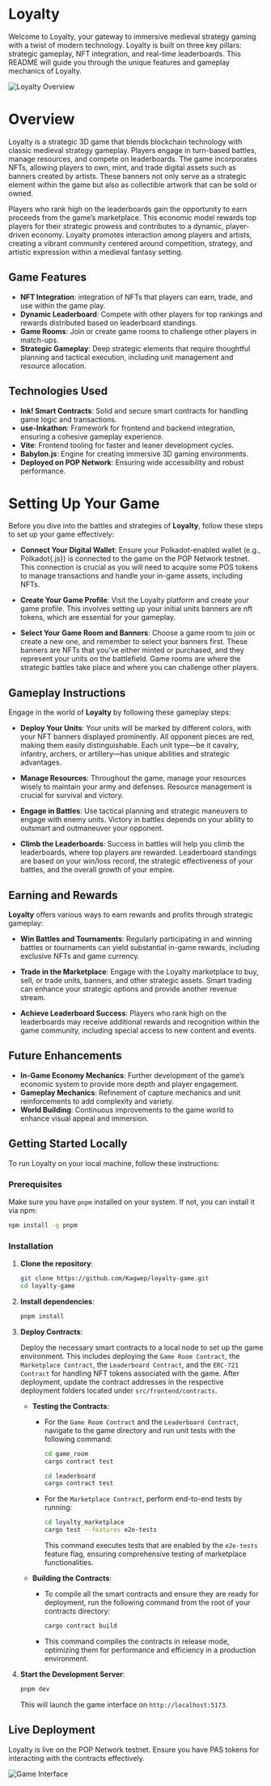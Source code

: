 
# Loyalty

Welcome to Loyalty, your gateway to immersive medieval strategy gaming with a twist of modern technology. Loyalty is built on three key pillars: strategic gameplay, NFT integration, and real-time leaderboards. This README will guide you through the unique features and gameplay mechanics of Loyalty.

![Loyalty Overview](https://res.cloudinary.com/dydj8hnhz/image/upload/v1716733091/v1rki3ucthyoidf5hegu.png)

# Overview

Loyalty is a strategic 3D game that  blends blockchain technology with classic medieval strategy gameplay. Players engage in turn-based battles, manage resources, and compete on leaderboards. The game  incorporates NFTs, allowing players to own, mint, and trade digital assets such as banners created by artists. These banners not only serve as a strategic element within the game but also as collectible artwork that can be sold or owned.

Players who rank high on the leaderboards gain the opportunity to earn proceeds from the game’s marketplace. This economic model rewards top players for their strategic prowess and contributes to a dynamic, player-driven economy. Loyalty promotes interaction among players and artists, creating a vibrant community centered around competition, strategy, and artistic expression within a medieval fantasy setting.

## Game Features

- **NFT Integration**: integration of NFTs that players can earn, trade, and use within the game play.
- **Dynamic Leaderboard**: Compete with other players for top rankings and rewards distributed based on leaderboard standings.
- **Game Rooms**: Join or create game rooms to challenge other players in  match-ups.
- **Strategic Gameplay**: Deep strategic elements that require thoughtful planning and tactical execution, including unit management and resource allocation.

## Technologies Used

- **Ink! Smart Contracts**: Solid and secure smart contracts for handling game logic and transactions.
- **use-Inkathon**: Framework for frontend and backend integration, ensuring a cohesive gameplay experience.
- **Vite**: Frontend tooling for faster and leaner development cycles.
- **Babylon.js**: Engine for creating immersive 3D gaming environments.
- **Deployed on POP Network**: Ensuring wide accessibility and robust performance.

# Setting Up Your Game

Before you dive into the battles and strategies of **Loyalty**, follow these steps to set up your game effectively:

- **Connect Your Digital Wallet**: Ensure your Polkadot-enabled  wallet (e.g., Polkadot{.js}) is connected to the game on the POP Network testnet. This connection is crucial as you will need to acquire some POS tokens to manage transactions and handle your in-game assets, including NFTs.

- **Create Your Game Profile**: Visit the  Loyalty platform and create your game profile. This involves setting up your  initial units banners are nft tokens, which are essential for your  gameplay.

- **Select Your Game Room and Banners**: Choose a game room to join or create a new one, and remember to select your banners first. These banners are NFTs that you’ve either minted or purchased, and they represent your units on the battlefield. Game rooms are where the strategic battles take place and where you can challenge other players.

## Gameplay Instructions

Engage in the world of **Loyalty** by following these gameplay steps:

- **Deploy Your Units**: Your units will be marked by different colors, with your NFT banners displayed prominently. All opponent pieces are red, making them easily distinguishable. Each unit type—be it cavalry, infantry, archers, or artillery—has unique abilities and strategic advantages.

- **Manage Resources**: Throughout the game, manage your resources wisely to maintain your army and defenses. Resource management is crucial for survival and victory.

- **Engage in Battles**: Use tactical planning and strategic maneuvers to engage with enemy units. Victory in battles depends on your ability to outsmart and outmaneuver your opponent.

- **Climb the Leaderboards**: Success in battles will help you climb the leaderboards, where top players are rewarded. Leaderboard standings are based on your win/loss record, the strategic effectiveness of your battles, and the overall growth of your empire.

## Earning and Rewards

**Loyalty** offers various ways to earn rewards and profits through strategic gameplay:

- **Win Battles and Tournaments**: Regularly participating in and winning battles or tournaments can yield substantial in-game rewards, including exclusive NFTs and game currency.

- **Trade in the Marketplace**: Engage with the Loyalty marketplace to buy, sell, or trade units, banners, and other strategic assets. Smart trading can enhance your strategic options and provide another revenue stream.

- **Achieve Leaderboard Success**: Players who rank high on the leaderboards may receive additional rewards and recognition within the game community, including special access to new content and events.


## Future Enhancements

- **In-Game Economy Mechanics**: Further development of the game’s economic system to provide more depth and player engagement.
- **Gameplay Mechanics**: Refinement of capture mechanics and unit reinforcements to add complexity and variety.
- **World Building**: Continuous improvements to the game world to enhance visual appeal and immersion.

## Getting Started Locally

To run Loyalty on your local machine, follow these instructions:

### Prerequisites

Make sure you have `pnpm` installed on your system. If not, you can install it via npm:

```bash
npm install -g pnpm
```

### Installation

1. **Clone the repository**:

    ```bash
    git clone https://github.com/Kagwep/loyalty-game.git
    cd loyalty-game
    ```

2. **Install dependencies**:

    ```bash
    pnpm install
    ```

3. **Deploy Contracts**:

    Deploy the necessary smart contracts to a local node to set up the game environment. This includes deploying the `Game Room Contract`, the `Marketplace Contract`, the `Leaderboard Contract`, and the `ERC-721 Contract` for handling NFT tokens associated with the game. After deployment, update the contract addresses in the respective deployment folders located under `src/frontend/contracts`.

    - **Testing the Contracts**:
      - For the `Game Room Contract` and the `Leaderboard Contract`, navigate to the game directory and run unit tests with the following command:
        ```bash
        cd game_room
        cargo contract test
        ```
        ```bash
        cd leaderboard
        cargo contract test
        ```
      - For the `Marketplace Contract`, perform end-to-end tests by running:
        ```bash
        cd loyalty_marketplace
        cargo test --features e2e-tests
        ```
        This command executes tests that are enabled by the `e2e-tests` feature flag, ensuring comprehensive testing of marketplace functionalities.

    - **Building the Contracts**:
        - To compile all the smart contracts and ensure they are ready for deployment, run the following command from the root of your contracts directory:
            ```bash
            cargo contract build
            ```
        - This command compiles the contracts in release mode, optimizing them for performance and efficiency in a production environment.


4. **Start the Development Server**:

    ```bash
    pnpm dev
    ```

    This will launch the game interface on `http://localhost:5173`.

## Live Deployment

Loyalty is live on the POP Network testnet. Ensure you have PAS tokens for interacting with the contracts effectively.

![Game Interface](https://res.cloudinary.com/dydj8hnhz/image/upload/v1716721512/h9hcozdstvqtreanjq9g.png)
